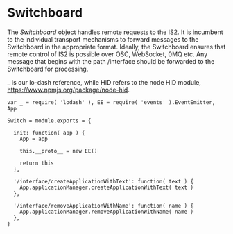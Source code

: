 Switchboard
===========
The *Switchboard* object handles remote requests to the IS2. It is incumbent to the individual transport mechanisms
to forward messages to the Switchboard in the appropriate format. Ideally, the Switchboard ensures that remote
control of IS2 is possible over OSC, WebSocket, 0MQ etc. Any message that begins with the path /interface should be 
forwarded to the Switchboard for processing.

_ is our lo-dash reference, while HID refers to the node HID module, https://www.npmjs.org/package/node-hid.

    var _ = require( 'lodash' ), EE = require( 'events' ).EventEmitter, App
		
    Switch = module.exports = {
      
      init: function( app ) {
        App = app
        
        this.__proto__ = new EE()

        return this
      },
      
      '/interface/createApplicationWithText': function( text ) {
        App.applicationManager.createApplicationWithText( text )
      },
      
      '/interface/removeApplicationWithName': function( name ) {
        App.applicationManager.removeApplicationWithName( name )
      },
    }
